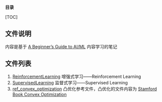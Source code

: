 **目录**

[TOC]

## 文件说明
内容是基于 [A Beginner’s Guide to AI/ML](https://medium.com/machine-learning-for-humans/why-machine-learning-matters-6164faf1df12) 内容学习的笔记



## 文件列表

1. [ReinforcementLearning](ReinforcementLearning.md) 增强式学习——Reinforcement Learning
2. [SupervisedLearning](SupervisedLearning.md) 监督式学习——Supervised Learning
3. [ref_convex_optimization](ref_convex_optimization.md) 凸优化参考文件，凸优化的文件内容为 [Stamford Book Convex Optimization](https://web.stanford.edu/~boyd/cvxbook/bv_cvxbook.pdf)

